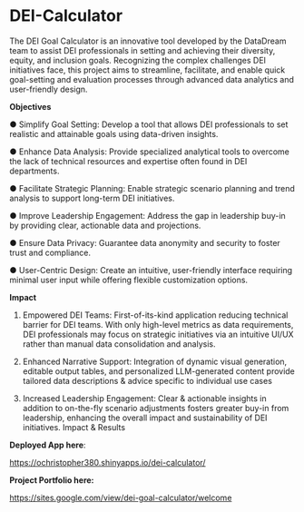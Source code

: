 # DEI-Calculator

The DEI Goal Calculator is an innovative tool developed by the DataDream team to assist DEI professionals in
setting and achieving their diversity, equity, and inclusion goals. Recognizing the complex challenges DEI
initiatives face, this project aims to streamline, facilitate, and enable quick goal-setting and evaluation processes
through advanced data analytics and user-friendly design.

**Objectives**

● Simplify Goal Setting: Develop a tool that allows DEI professionals to set realistic and attainable goals using data-driven
insights.

● Enhance Data Analysis: Provide specialized analytical tools to overcome the lack of technical resources and expertise often
found in DEI departments.

● Facilitate Strategic Planning: Enable strategic scenario planning and trend analysis to support long-term DEI initiatives.

● Improve Leadership Engagement: Address the gap in leadership buy-in by providing clear, actionable data and projections.

● Ensure Data Privacy: Guarantee data anonymity and security to foster trust and compliance.

● User-Centric Design: Create an intuitive, user-friendly interface requiring minimal user input while offering flexible
customization options.

**Impact**
1. Empowered DEI Teams: First-of-its-kind application reducing technical barrier for DEI teams. With only high-level metrics as
data requirements, DEI professionals may focus on strategic initiatives via an intuitive UI/UX rather than manual data
consolidation and analysis.

2. Enhanced Narrative Support: Integration of dynamic visual generation, editable output tables, and personalized
LLM-generated content provide tailored data descriptions & advice specific to individual use cases

3. Increased Leadership Engagement: Clear & actionable insights in addition to on-the-fly scenario adjustments fosters
greater buy-in from leadership, enhancing the overall impact and sustainability of DEI initiatives.
Impact & Results

**Deployed App here**:

https://ochristopher380.shinyapps.io/dei-calculator/

**Project Portfolio here:**

https://sites.google.com/view/dei-goal-calculator/welcome
